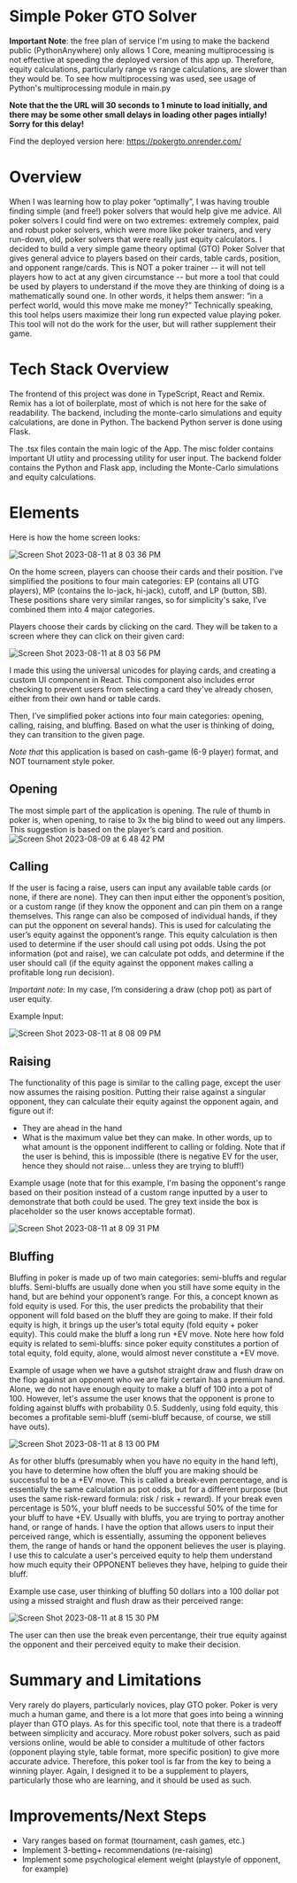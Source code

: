 # Simple Poker GTO Solver

**Important Note**: the free plan of service I'm using to make the backend public (PythonAnywhere) only allows 1 Core, meaning multiprocessing is not effective at speeding the deployed version of this app up. Therefore, equity calculations, particularly range vs range calculations, are slower than they would be. To see how multiprocessing was used, see usage of Python's multiprocessing module in main.py

**Note that the the URL will 30 seconds to 1 minute to load initially, and there may be some other small delays in loading other pages intially! Sorry for this delay!**

Find the deployed version here: https://pokergto.onrender.com/

# Overview

When I was learning how to play poker “optimally”, I was having trouble finding simple (and free!) poker solvers that would help give me advice. All poker solvers I could find were on two extremes: extremely complex, paid and robust poker solvers, which were more like poker trainers, and very run-down, old, poker solvers that were really just equity calculators. I decided to build a very simple game theory optimal (GTO) Poker Solver that gives general advice to players based on their cards, table cards, position, and opponent range/cards. This is NOT a poker trainer -- it will not tell players how to act at any given circumstance -- but more a tool that could be used by players to understand if the move they are thinking of doing is a mathematically sound one. In other words, it helps them answer: “in a perfect world, would this move make me money?” Technically speaking, this tool helps users maximize their long run expected value playing poker. This tool will not do the work for the user, but will rather supplement their game.

# Tech Stack Overview

The frontend of this project was done in TypeScript, React and Remix. Remix has a lot of boilerplate, most of which is not here for the sake of readability. The backend, including the monte-carlo simulations and equity calculations, are done in Python. The backend Python server is done using Flask. 

The .tsx files contain the main logic of the App. The misc folder contains important UI utlity and processing utility for user input. The backend folder contains the Python and Flask app, including the Monte-Carlo simulations and equity calculations. 

# Elements

Here is how the home screen looks:

![Screen Shot 2023-08-11 at 8 03 36 PM](https://github.com/munteanue1234/pokergtosolver/assets/90631000/d77103f2-bfeb-409e-a11e-7244587b8ae5)


On the home screen, players can choose their cards and their position. I’ve simplified the positions to four main categories: EP (contains all UTG players), MP (contains the lo-jack, hi-jack), cutoff, and LP (button, SB). These positions share very similar ranges, so for simplicity's sake, I’ve combined them into 4 major categories.

Players choose their cards by clicking on the card. They will be taken to a screen where they can click on their given card:

![Screen Shot 2023-08-11 at 8 03 56 PM](https://github.com/munteanue1234/pokergtosolver/assets/90631000/674589cb-1dba-4be7-9212-a7e896b9788f)

I made this using the universal unicodes for playing cards, and creating a custom UI component in React. This component also includes error checking to prevent users from selecting a card they've already chosen, either from their own hand or table cards.

Then, I’ve simplified poker actions into four main categories: opening, calling, raising, and bluffing. Based on what the user is thinking of doing, they can transition to the given page. 

*Note that* this application is based on cash-game (6-9 player) format, and NOT tournament style poker.

## Opening

The most simple part of the application is opening. The rule of thumb in poker is, when opening, to raise to 3x the big blind to weed out any limpers. This suggestion is based on the player’s card and position.
![Screen Shot 2023-08-09 at 6 48 42 PM](https://github.com/munteanue1234/pokergtosolver/assets/90631000/acdbdeb4-c285-41d4-ae30-28cc58f140a4)

## Calling

If the user is facing a raise, users can input any available table cards (or none, if there are none). They can then input either the opponent’s position, or a custom range (if they know the opponent and can pin them on a range themselves. This range can also be composed of individual hands, if they can put the opponent on several hands). This is used for calculating the user’s equity against the opponent’s range. This equity calculation is then used to determine if the user should call using pot odds. Using the pot information (pot and raise), we can calculate pot odds, and determine if the user should call (if the equity against the opponent makes calling a profitable long run decision).

*Important note*: In my case, I’m considering a draw (chop pot) as part of user equity.

Example Input:

![Screen Shot 2023-08-11 at 8 08 09 PM](https://github.com/munteanue1234/pokergtosolver/assets/90631000/e8b34074-738a-4bda-a1ca-c5a3089dbdad)

## Raising

The functionality of this page is similar to the calling page, except the user now assumes the raising position. Putting their raise against a singular opponent, they can calculate their equity against the opponent again, and figure out if:
- They are ahead in the hand
- What is the maximum value bet they can make. In other words, up to what amount is the opponent indifferent to calling or folding.  Note that if the user is behind, this is impossible (there is negative EV for the user, hence they should not raise… unless they are trying to bluff!)

Example usage (note that for this example, I'm basing the opponent's range based on their position instead of a custom range inputted by a user to demonstrate that both could be used. The grey text inside the box is placeholder so the user knows acceptable format).

![Screen Shot 2023-08-11 at 8 09 31 PM](https://github.com/munteanue1234/pokergtosolver/assets/90631000/c03d96f5-2ed1-4350-90a9-2ec9ed9be9af)


## Bluffing

Bluffing in poker is made up of two main categories: semi-bluffs and regular bluffs. Semi-bluffs are usually done when you still have some equity in the hand, but are behind your opponent’s range. For this, a concept known as fold equity is used. For this, the user predicts the probability that their opponent will fold based on the bluff they are going to make. If their fold equity is high, it brings up the user’s total equity (fold equity + poker equity). This could make the bluff a long run +EV move. Note here how fold equity is related to semi-bluffs: since poker equity constitutes a portion of total equity, fold equity, alone, would almost never constitute a +EV move.

Example of usage when we have a gutshot straight draw and flush draw on the flop against an opponent who we are fairly certain has a premium hand. Alone, we do not have enough equity to make a bluff of 100 into a pot of 100. However, let's assume the user knows that the opponent is prone to folding against bluffs with probability 0.5. Suddenly, using fold equity, this becomes a profitable semi-bluff (semi-bluff because, of course, we still have outs).

![Screen Shot 2023-08-11 at 8 13 00 PM](https://github.com/munteanue1234/pokergtosolver/assets/90631000/b8c7d1bf-cf04-4af7-a424-ee7bc245faf6)

As for other bluffs (presumably when you have no equity in the hand left), you have to determine how often the bluff you are making should be successful to be a +EV move. This is called a break-even percentage, and is essentially the same calculation as pot odds, but for a different purpose (but uses the same risk-reward formula: risk / risk + reward). If your break even percentage is 50%, your bluff needs to be successful 50% of the time for your bluff to have +EV. Usually with bluffs, you are trying to portray another hand, or range of hands. I have the option that allows users to input their perceived range, which is essentially, assuming the opponent believes them, the range of hands or hand the opponent believes the user is playing. I use this to calculate a user's perceived equity to help them understand how much equity their OPPONENT believes they have, helping to guide their bluff.

Example use case, user thinking of bluffing 50 dollars into a 100 dollar pot using a missed straight and flush draw as their perceived range:

![Screen Shot 2023-08-11 at 8 15 30 PM](https://github.com/munteanue1234/pokergtosolver/assets/90631000/9f9c08fe-b338-41cf-a621-4860cccb6575)

The user can then use the break even percentange, their true equity against the opponent and their perceived equity to make their decision.

# Summary and Limitations

Very rarely do players, particularly novices, play GTO poker. Poker is very much a human game, and there is a lot more that goes into being a winning player than GTO plays. As for this specific tool, note that there is a tradeoff between simplicity and accuracy. More robust poker solvers, such as paid versions online, would be able to consider a multitude of other factors (opponent playing style, table format, more specific position) to give more accurate advice. Therefore, this poker tool is far from the key to being a winning player. Again, I designed it to be a supplement to players, particularly those who are learning, and it should be used as such.

# Improvements/Next Steps
- Vary ranges based on format (tournament, cash games, etc.)
- Implement 3-betting+ recommendations (re-raising)
- Implement some psychological element weight (playstyle of opponent, for example)
